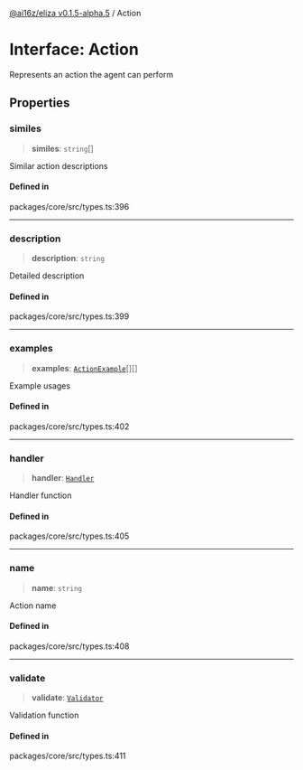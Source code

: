 [@ai16z/eliza v0.1.5-alpha.5](../index.md) / Action

# Interface: Action

Represents an action the agent can perform

## Properties

### similes

> **similes**: `string`[]

Similar action descriptions

#### Defined in

packages/core/src/types.ts:396

***

### description

> **description**: `string`

Detailed description

#### Defined in

packages/core/src/types.ts:399

***

### examples

> **examples**: [`ActionExample`](ActionExample.md)[][]

Example usages

#### Defined in

packages/core/src/types.ts:402

***

### handler

> **handler**: [`Handler`](../type-aliases/Handler.md)

Handler function

#### Defined in

packages/core/src/types.ts:405

***

### name

> **name**: `string`

Action name

#### Defined in

packages/core/src/types.ts:408

***

### validate

> **validate**: [`Validator`](../type-aliases/Validator.md)

Validation function

#### Defined in

packages/core/src/types.ts:411
